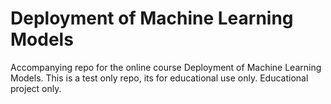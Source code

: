 # Deployment of Machine Learning Models
Accompanying repo for the online course Deployment of Machine Learning Models. This is a test only repo, its for educational use only. Educational project only.

